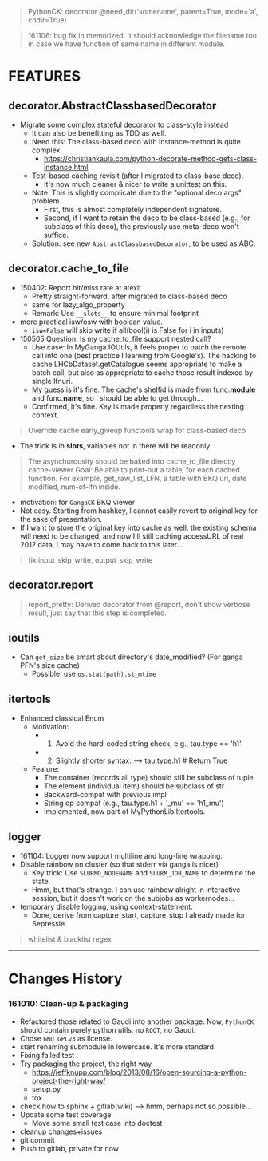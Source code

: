 
> PythonCK: decorator @need_dir('somename', parent=True, mode='a', chdir=True)


> 161106: bug fix in memorized: It should acknowledge the filename too in case
  we have function of same name in different module.

FEATURES 
========

## decorator.AbstractClassbasedDecorator
- Migrate some complex stateful decorator to class-style instead
  - It can also be benefitting as TDD as well.
  - Need this: The class-based deco with instance-method is quite complex
    - https://christiankaula.com/python-decorate-method-gets-class-instance.html
  - Test-based caching revisit (after I migrated to class-base deco).
    - It's now much cleaner & nicer to write a unittest on this.
  - Note: This is slightly complicate due to the "optional deco args" problem.
    - First, this is almost completely independent signature.
    - Second, if I want to retain the deco to be class-based (e.g., for subclass
      of this deco), the previously use meta-deco won't suffice.
  - Solution: see new `AbstractClassbasedDecorator`, to be used as ABC.


## decorator.cache_to_file
- 150402: Report hit/miss rate at atexit
  - Pretty straight-forward, after migrated to class-based deco
  - same for lazy_algo_property
  - Remark: Use `__slots__` to ensure minimal footprint
- more practical isw/osw with boolean value.
  - `isw=False` will skip write if all(bool(i) is False for i in inputs)
- 150505 Question: Is my cache_to_file support nested call?
  - Use case: In MyGanga.IOUtils, it feels proper to batch the remote call 
    into one (best practice I learning from Google's). The hacking to cache
    LHCbDataset.getCatalogue seems appropriate to make a batch call, but 
    also as appropriate to cache those result indexed by single lfnuri.
  - My guess is it's fine. The cache's shelfid is made from func.__module__
    and func.__name__, so I should be able to get through...
  - Confirmed, it's fine. Key is made properly regardless the nesting context.
> Override cache
> early_giveup
> functools.wrap for class-based deco
  - The trick is in __slots__, variables not in there will be readonly
> The asynchorousity should be baked into cache_to_file directly
> cache-viewer
  > Goal: Be able to print-out a table, for each cached function. For example, 
    get_raw_list_LFN, a table with BKQ uri, date modified, num-of-lfn inside.
  - motivation: for `GangaCK` BKQ viewer
  - Not easy. Starting from hashkey, I cannot easily revert to original key
    for the sake of presentation.
  - If I want to store the original key into cache as well, the existing schema
    will need to be changed, and now I'll still caching accessURL of real 2012 
    data, I may have to come back to this later...
> fix input_skip_write, output_skip_write


## decorator.report
> report_pretty: Derived decorator from @report, don't show verbose result, 
  just say that this step is completed.


## ioutils
- Can `get_size` be smart about directory's date_modified? (For ganga PFN's size cache)
  - Possible: use `os.stat(path).st_mtime`

## itertools
- Enhanced classical Enum
  - Motivation:
    - 1. Avoid the hard-coded string check, e.g., tau.type == 'h1'.
    - 2. Slightly shorter syntax: --> tau.type.h1  # Return True
  - Feature:
    - The container (records all type) should still be subclass of tuple
    - The element (individual item) should be subclass of str
    - Backward-compat with previous impl
    - String op compat (e.g., tau.type.h1 + '_mu' == 'h1_mu')
    - Implemented, now part of MyPythonLib.Itertools. 


## logger
- 161104: Logger now support multiline and long-line wrapping.
- Disable rainbow on cluster (so that stderr via ganga is nicer)
  - Key trick: Use `SLURMD_NODENAME` and `SLURM_JOB_NAME` to determine the state.
  - Hmm, but that's strange. I can use rainbow alright in interactive session,
    but it doesn't work on the subjobs as workernodes...
- temporary disable logging, using context-statement.
  - Done, derive from capture_start, capture_stop I already made for Sepressle.
> whitelist & blacklist regex

--------------------------------------------------------------------------------

Changes History
===============

### 161010: Clean-up & packaging
- Refactored those related to Gaudi into another package. 
  Now, `PythonCK` should contain purely python utils, no `ROOT`, no Gaudi.
- Chose `GNU GPLv3` as license.
- start renaming submodule in lowercase. It's more standard.
- Fixing failed test
- Try packaging the project, the right way
  - https://jeffknupp.com/blog/2013/08/16/open-sourcing-a-python-project-the-right-way/
  - setup.py
  - tox
- check how to sphinx + gitlab(wiki) --> hmm, perhaps not so possible...
- Update some test coverage
  - Move some small test case into doctest
- cleanup changes+issues
- git commit 
- Push to gitlab, private for now


